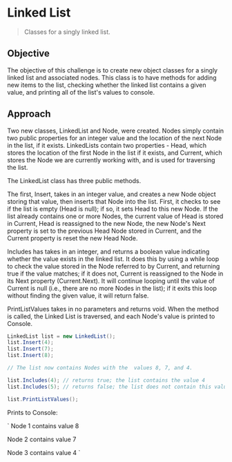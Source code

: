 # Linked List
> Classes for a singly linked list.

## Objective
The objective of this challenge is to create new object classes for a singly linked list and associated nodes.
This class is to have methods for adding new items to the list, checking whether the linked list contains a given value,
and printing all of the list's values to console. 

## Approach
Two new classes, LinkedList and Node, were created. Nodes simply contain two public properties for an integer value and
the location of the next Node in the list, if it exists. LinkedLists contain two properties - Head, which stores the location of
the first Node in the list if it exists, and Current, which stores the Node we are currently working with, and is used for 
traversing the list. 

The LinkedList class has three public methods. 

The first, Insert, takes in an integer value, and creates a new Node object storing that value, then inserts
that Node into the list. First, it checks to see if the list is empty (Head is null); if so, it sets Head to this new Node. If the list
already contains one or more Nodes, the current value of Head is stored in Current, Head is reassigned to the new Node, the new Node's 
Next property is set to the previous Head Node stored in Current, and the Current property is reset the new Head Node. 

Includes has takes in an integer, and returns a boolean value indicating whether the value exists in the linked list.
It does this by using a while loop to check the value stored in the Node referred to by Current, and returning true if the value matches;
if it does not, Current is reassigned to the Node in its Next property (Current.Next). It will continue looping until the value of Current is 
null (i.e., there are no more Nodes in the list); if it exits this loop without finding the given value, it will return false.

PrintListValues takes in no parameters and returns void. When the method is called, the Linked List is traversed, and each Node's value is
printed to Console.



```C#
LinkedList list = new LinkedList();
list.Insert(4);
list.Insert(7);
list.Insert(8);

// The list now contains Nodes with the  values 8, 7, and 4. 

list.Includes(4); // returns true; the list contains the value 4
list.Includes(5); // returns false; the list does not contain this value

list.PrintListValues();
```
Prints to Console:

` Node 1 contains value 8

 Node 2 contains value 7

 Node 3 contains value 4
`
